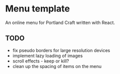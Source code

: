 # Menu template

An online menu for Portland Craft written with React. 

## TODO
* fix pseudo borders for large resolution devices
* implement lazy loading of images
* scroll effects - keep or kill?
* clean up the spacing of items on the menu